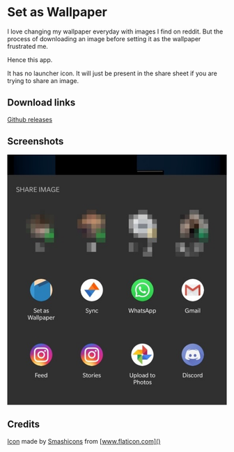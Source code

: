 # Set as Wallpaper

I love changing my wallpaper everyday with images I find on reddit. But the process of downloading an image before setting it as the wallpaper frustrated me. 

Hence this app. 

It has no launcher icon. It will just be present in the share sheet if you are trying to share an image.

## Download links
[Github releases](https://github.com/rishabhkohli/SetAsWallpaper/releases/latest)

## Screenshots
![Screenshot 1](screenshots/Screenshot_1.jpg)

## Credits
[Icon](https://www.flaticon.com/free-icon/wallpaper_1096245) made by [Smashicons](https://www.flaticon.com/authors/smashicons) from [www.flaticon.com]()
